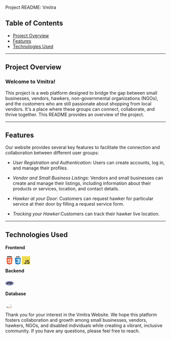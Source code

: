 Project README: Vmitra

## Table of Contents
- [Project Overview](#project-overview)
- [Features](#features)
- [Technologies Used](#technologies-used)

---

## Project Overview

### Welcome to Vmitra!

This project is a web platform designed to bridge the gap between small businesses, vendors, hawkers, non-governmental organizations (NGOs), and the customers who are still passionate about shopping from local vendors. It's a place where these groups can connect, collaborate, and thrive together. This README provides an overview of the project.

---

## Features

Our website provides several key features to facilitate the connection and collaboration between different user groups:

- *User Registration and Authentication*: Users can create accounts, log in, and manage their profiles.

- *Vendor and Small Business Listings*: Vendors and small businesses can create and manage their listings, including information about their products or services, location, and contact details.

- *Hawker at your Door*: Customers can request hawker for particular service at their door by filling a request service form.

- *Tracking your Hawker*:Customers can track their hawker live location. 

---

## Technologies Used

#### Frontend

<img align="left" alt="HTML5" width="26px" src="https://raw.githubusercontent.com/github/explore/80688e429a7d4ef2fca1e82350fe8e3517d3494d/topics/html/html.png" />
<img align="left" alt="CSS3" width="26px" src="https://raw.githubusercontent.com/github/explore/80688e429a7d4ef2fca1e82350fe8e3517d3494d/topics/css/css.png" />
<img align="left" alt="Javascript" width="26px" src="https://raw.githubusercontent.com/github/explore/80688e429a7d4ef2fca1e82350fe8e3517d3494d/topics/javascript/javascript.png" />
<br/>

#### Backend

[<img align="left" alt="php" width="26px" src="https://raw.githubusercontent.com/github/explore/80688e429a7d4ef2fca1e82350fe8e3517d3494d/topics/php/php.png" />](https://www.php.com/)
<br/>
#### Database

[<img align="left" alt="mysql" width="26px" src="https://raw.githubusercontent.com/github/explore/80688e429a7d4ef2fca1e82350fe8e3517d3494d/topics/mysql/mysql.png" />](https://www.mysql.com/)
<br/>

Thank you for your interest in the Vmitra Website. We hope this platform fosters collaboration and growth among small businesses, vendors, hawkers, NGOs, and disabled individuals while creating a vibrant, inclusive community. If you have any questions, please feel free to reach.
